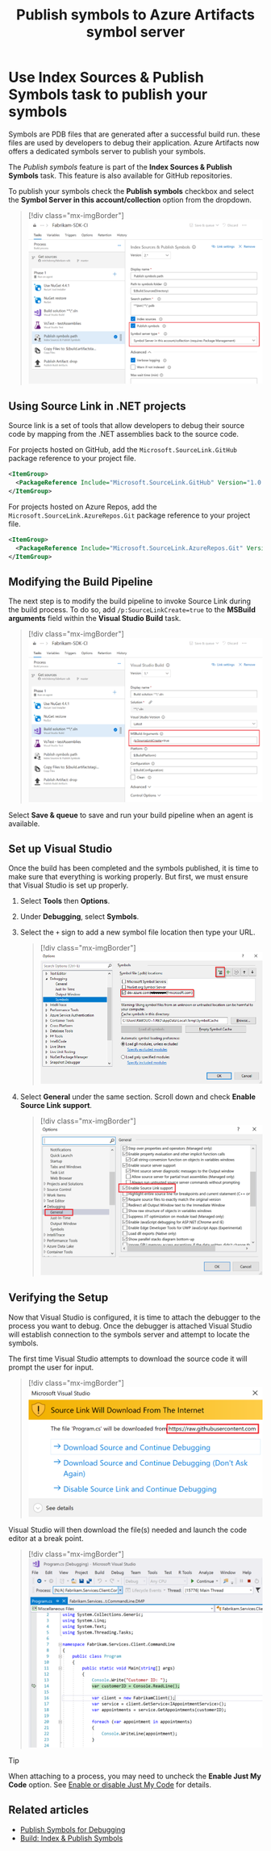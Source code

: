 ﻿---
title: Publish symbols to Azure Artifacts symbol server
description: Using Index Sources & Publish Symbols task to publish  symbols to Azure Artifacts symbols server
ms.technology: devops-artifacts
ms.assetid: 3cb56371-3ef2-4bd9-871b-ec6cfa93bedf
ms.date: 10/29/2020
ms.topic: conceptual
monikerRange: '>= tfs-2017'
---

# Use Index Sources & Publish Symbols task to publish your symbols

Symbols are PDB files that are generated after a successful build run. these files are used by developers to debug their application. Azure Artifacts now offers a dedicated symbols server to publish your symbols. 

The _Publish symbols_ feature is part of the **Index Sources & Publish Symbols** task. This feature is also available for GitHub repositories.

To publish your symbols check the **Publish symbols** checkbox and select the **Symbol Server in this account/collection** option from the dropdown.

> [!div class="mx-imgBorder"] 
> ![Symbol server type in the publish symbols path task](media/publish-symbols-task-classic.png)

## Using Source Link in .NET projects

Source link is a set of tools that allow developers to debug their source code by mapping from the .NET assemblies back to the source code.

For projects hosted on GitHub, add the `Microsoft.SourceLink.GitHub` package reference to your project file.

```xml
<ItemGroup>
  <PackageReference Include="Microsoft.SourceLink.GitHub" Version="1.0.0" PrivateAssets="All"/>
</ItemGroup>
```

For projects hosted on Azure Repos, add the `Microsoft.SourceLink.AzureRepos.Git` package reference to your project file.

```xml
<ItemGroup>
  <PackageReference Include="Microsoft.SourceLink.AzureRepos.Git" Version="1.0.0" PrivateAssets="All"/>
</ItemGroup>
```

## Modifying the Build Pipeline

The next step is to modify the build pipeline to invoke Source Link during the build process. To do so, add `/p:SourceLinkCreate=true` to the **MSBuild arguments** field within the **Visual Studio Build** task.

> [!div class="mx-imgBorder"] 
> ![MSBuild arguments in the build solution task](media/build-solution-task-classic.png)

Select **Save & queue** to save and run your build pipeline when an agent is available.

## Set up Visual Studio

Once the build has been completed and the symbols published, it is time to make sure that everything is working properly. But first, we must ensure that Visual Studio is set up properly.

1. Select **Tools** then **Options**.

1. Under **Debugging**, select **Symbols**.

1. Select the `+` sign to add a new symbol file location then type your URL.

    > [!div class="mx-imgBorder"]
    > ![Adding organization to the list of symbol locations](media/vs-symbols-location.png)

1. Select **General** under the same section. Scroll down and check **Enable Source Link support**.

    > [!div class="mx-imgBorder"]
    > ![Enable source link support](media/enable-source-link-support.png)

## Verifying the Setup

Now that Visual Studio is configured, it is time to attach the debugger to the process you want to debug. Once the debugger is attached Visual Studio will establish connection to the symbols server and attempt to locate the symbols.

The first time Visual Studio attempts to download the source code it will prompt the user for input.

> [!div class="mx-imgBorder"]
> ![download symbols from GitHub confirmation window](media/download-symbols-confirmation.png)

Visual Studio will then download the file(s) needed and launch the code editor at a break point.

> [!div class="mx-imgBorder"]
> ![Debugging in Visual Studio](media/debugging-in-visual-studio.png)

> [!TIP]
> When attaching to a process, you may need to uncheck the **Enable Just My Code** option. See [Enable or disable Just My Code](/visualstudio/debugger/just-my-code) for details.

## Related articles

- [Publish Symbols for Debugging](/azure/devops/pipelines/symbols/)
- [Build: Index & Publish Symbols](../../pipelines/tasks/build/index-sources-publish-symbols.md)